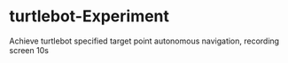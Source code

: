 # turtlebot-Experiment
 Achieve turtlebot specified target point autonomous navigation, recording screen 10s
